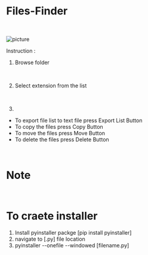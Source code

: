 # Files-Finder
<br>

![picture](https://i.imgur.com/eJM0Fn6.png)

Instruction : 
<br>

1. Browse folder 
<br>

2. Select extension from the list
<br>

3. 
- To export file list to text file press Export List Button
- To copy the files press Copy Button
- To move the files press Move Button
- To delete the files press Delete Button

<br>

# Note
<br>

# To craete installer
1. Install pyinstaller packge [pip install pyinstaller]
2. navigate to [.py] file location 
3. pyinstaller --onefile --windowed [filename.py]
